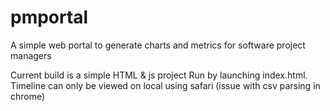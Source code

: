 # pmportal
A simple web portal to generate charts and metrics for software project managers

Current build is a simple HTML & js project
Run by launching index.html.
Timeline can only be viewed on local using safari (issue with csv parsing in chrome)
